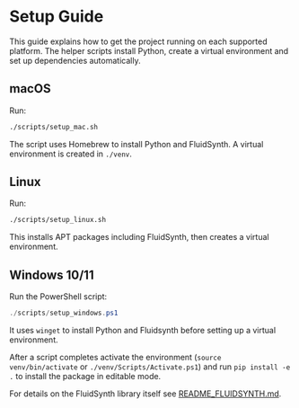 # Setup Guide

This guide explains how to get the project running on each supported platform. The helper scripts install Python, create a virtual environment and set up dependencies automatically.

## macOS
Run:
```bash
./scripts/setup_mac.sh
```
The script uses Homebrew to install Python and FluidSynth. A virtual environment is created in `./venv`.

## Linux
Run:
```bash
./scripts/setup_linux.sh
```
This installs APT packages including FluidSynth, then creates a virtual environment.

## Windows 10/11
Run the PowerShell script:
```powershell
./scripts/setup_windows.ps1
```
It uses `winget` to install Python and Fluidsynth before setting up a virtual environment.

After a script completes activate the environment (`source venv/bin/activate` or `./venv/Scripts/Activate.ps1`) and run `pip install -e .` to install the package in editable mode.

For details on the FluidSynth library itself see [README_FLUIDSYNTH.md](README_FLUIDSYNTH.md).

